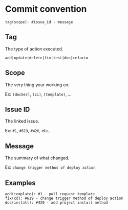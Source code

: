 # Commit convention

```
tag(scope): #issue_id - message
```

## Tag

The type of action executed.

```
add|update|delete|fix|test|doc|refacto
```

## Scope

The very thing your working on.

Ex: `(docker)`, `(ci)`, `(template)`, ...

## Issue ID

The linked issue.

Ex: `#1`, `#619`, `#420`, etc..

## Message

The summary of what changed.

Ex: `change trigger method of deploy action`

## Examples

```
add(template): #1 - pull request template
fix(cd): #619 - change trigger method of deploy action
doc(install): #420 - add project install method
```
